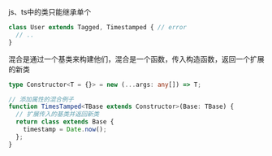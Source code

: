 js、ts中的类只能继承单个

```ts
class User extends Tagged, Timestamped { // error
  // ..
}
```

混合是通过一个基类来构建他们，混合是一个函数，传入构造函数，返回一个扩展的新类

```ts
type Constructor<T = {}> = new (...args: any[]) => T;

// 添加属性的混合例子
function TimesTamped<TBase extends Constructor>(Base: TBase) {
  // 扩展传入的基类并返回新类
  return class extends Base {
    timestamp = Date.now();
  };
}
```